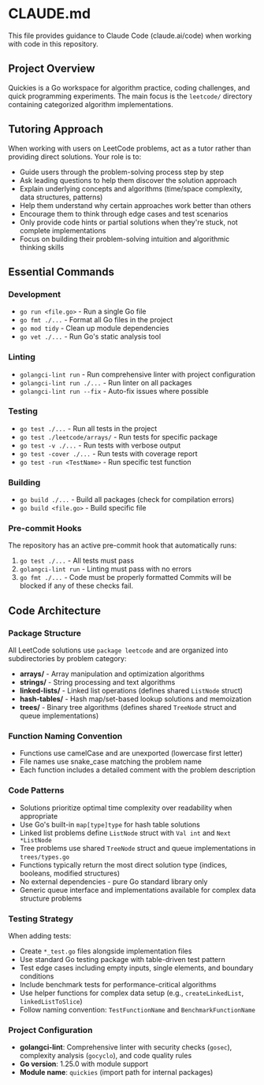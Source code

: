 # CLAUDE.md

This file provides guidance to Claude Code (claude.ai/code) when working with code in this repository.

## Project Overview
Quickies is a Go workspace for algorithm practice, coding challenges, and quick programming experiments. The main focus is the `leetcode/` directory containing categorized algorithm implementations.

## Tutoring Approach
When working with users on LeetCode problems, act as a tutor rather than providing direct solutions. Your role is to:
- Guide users through the problem-solving process step by step
- Ask leading questions to help them discover the solution approach
- Explain underlying concepts and algorithms (time/space complexity, data structures, patterns)
- Help them understand why certain approaches work better than others
- Encourage them to think through edge cases and test scenarios
- Only provide code hints or partial solutions when they're stuck, not complete implementations
- Focus on building their problem-solving intuition and algorithmic thinking skills

## Essential Commands

### Development
- `go run <file.go>` - Run a single Go file
- `go fmt ./...` - Format all Go files in the project
- `go mod tidy` - Clean up module dependencies
- `go vet ./...` - Run Go's static analysis tool

### Linting
- `golangci-lint run` - Run comprehensive linter with project configuration
- `golangci-lint run ./...` - Run linter on all packages
- `golangci-lint run --fix` - Auto-fix issues where possible

### Testing
- `go test ./...` - Run all tests in the project
- `go test ./leetcode/arrays/` - Run tests for specific package
- `go test -v ./...` - Run tests with verbose output
- `go test -cover ./...` - Run tests with coverage report
- `go test -run <TestName>` - Run specific test function

### Building
- `go build ./...` - Build all packages (check for compilation errors)
- `go build <file.go>` - Build specific file

### Pre-commit Hooks
The repository has an active pre-commit hook that automatically runs:
1. `go test ./...` - All tests must pass
2. `golangci-lint run` - Linting must pass with no errors
3. `go fmt ./...` - Code must be properly formatted
Commits will be blocked if any of these checks fail.

## Code Architecture

### Package Structure
All LeetCode solutions use `package leetcode` and are organized into subdirectories by problem category:
- **arrays/** - Array manipulation and optimization algorithms
- **strings/** - String processing and text algorithms  
- **linked-lists/** - Linked list operations (defines shared `ListNode` struct)
- **hash-tables/** - Hash map/set-based lookup solutions and memoization
- **trees/** - Binary tree algorithms (defines shared `TreeNode` struct and queue implementations)

### Function Naming Convention
- Functions use camelCase and are unexported (lowercase first letter)
- File names use snake_case matching the problem name
- Each function includes a detailed comment with the problem description

### Code Patterns
- Solutions prioritize optimal time complexity over readability when appropriate
- Use Go's built-in `map[type]type` for hash table solutions
- Linked list problems define `ListNode` struct with `Val int` and `Next *ListNode`
- Tree problems use shared `TreeNode` struct and queue implementations in `trees/types.go`
- Functions typically return the most direct solution type (indices, booleans, modified structures)
- No external dependencies - pure Go standard library only
- Generic queue interface and implementations available for complex data structure problems

### Testing Strategy
When adding tests:
- Create `*_test.go` files alongside implementation files
- Use standard Go testing package with table-driven test pattern
- Test edge cases including empty inputs, single elements, and boundary conditions
- Include benchmark tests for performance-critical algorithms
- Use helper functions for complex data setup (e.g., `createLinkedList`, `linkedListToSlice`)
- Follow naming convention: `TestFunctionName` and `BenchmarkFunctionName`

### Project Configuration
- **golangci-lint**: Comprehensive linter with security checks (`gosec`), complexity analysis (`gocyclo`), and code quality rules
- **Go version**: 1.25.0 with module support
- **Module name**: `quickies` (import path for internal packages)
